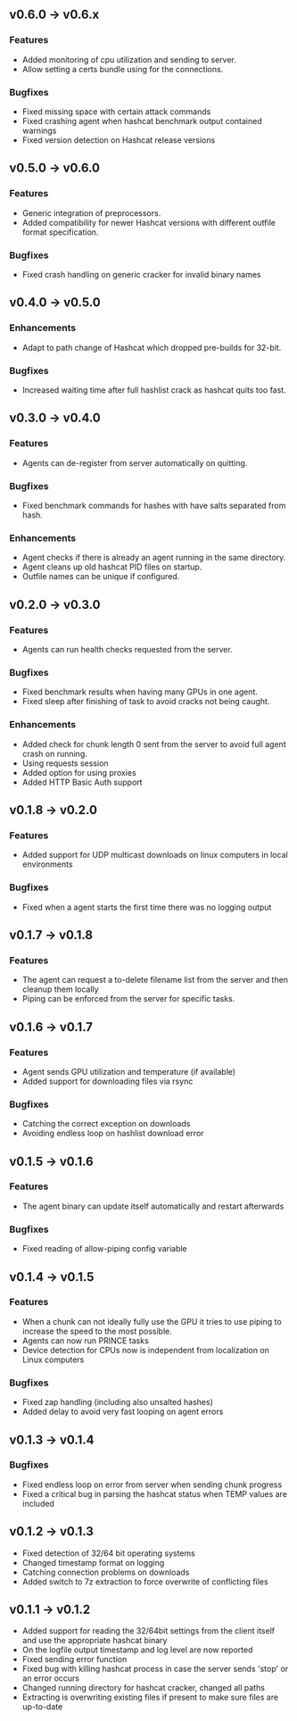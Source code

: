 ## v0.6.0 -> v0.6.x

### Features

* Added monitoring of cpu utilization and sending to server.
* Allow setting a certs bundle using for the connections.

### Bugfixes
* Fixed missing space with certain attack commands
* Fixed crashing agent when hashcat benchmark output contained warnings
* Fixed version detection on Hashcat release versions

## v0.5.0 -> v0.6.0

### Features

* Generic integration of preprocessors.
* Added compatibility for newer Hashcat versions with different outfile format specification.

### Bugfixes

* Fixed crash handling on generic cracker for invalid binary names

## v0.4.0 -> v0.5.0

### Enhancements

* Adapt to path change of Hashcat which dropped pre-builds for 32-bit.

### Bugfixes

* Increased waiting time after full hashlist crack as hashcat quits too fast.

## v0.3.0 -> v0.4.0

### Features

* Agents can de-register from server automatically on quitting.

### Bugfixes

* Fixed benchmark commands for hashes with have salts separated from hash.

### Enhancements

* Agent checks if there is already an agent running in the same directory.
* Agent cleans up old hashcat PID files on startup.
* Outfile names can be unique if configured.

## v0.2.0 -> v0.3.0

### Features

* Agents can run health checks requested from the server.

### Bugfixes

* Fixed benchmark results when having many GPUs in one agent.
* Fixed sleep after finishing of task to avoid cracks not being caught.

### Enhancements

* Added check for chunk length 0 sent from the server to avoid full agent crash on running.
* Using requests session
* Added option for using proxies
* Added HTTP Basic Auth support

## v0.1.8 -> v0.2.0

### Features

* Added support for UDP multicast downloads on linux computers in local environments

### Bugfixes

* Fixed when a agent starts the first time there was no logging output

## v0.1.7 -> v0.1.8

### Features

* The agent can request a to-delete filename list from the server and then cleanup them locally
* Piping can be enforced from the server for specific tasks.

## v0.1.6 -> v0.1.7

### Features

* Agent sends GPU utilization and temperature (if available)
* Added support for downloading files via rsync

### Bugfixes

* Catching the correct exception on downloads
* Avoiding endless loop on hashlist download error

## v0.1.5 -> v0.1.6

### Features

* The agent binary can update itself automatically and restart afterwards

### Bugfixes

* Fixed reading of allow-piping config variable

## v0.1.4 -> v0.1.5

### Features

* When a chunk can not ideally fully use the GPU it tries to use piping to increase the speed to the most possible.
* Agents can now run PRINCE tasks
* Device detection for CPUs now is independent from localization on Linux computers

### Bugfixes

* Fixed zap handling (including also unsalted hashes)
* Added delay to avoid very fast looping on agent errors

## v0.1.3 -> v0.1.4

### Bugfixes

* Fixed endless loop on error from server when sending chunk progress
* Fixed a critical bug in parsing the hashcat status when TEMP values are included

## v0.1.2 -> v0.1.3

* Fixed detection of 32/64 bit operating systems
* Changed timestamp format on logging
* Catching connection problems on downloads
* Added switch to 7z extraction to force overwrite of conflicting files

## v0.1.1 -> v0.1.2

* Added support for reading the 32/64bit settings from the client itself and use the appropriate hashcat binary
* On the logfile output timestamp and log level are now reported
* Fixed sending error function
* Fixed bug with killing hashcat process in case the server sends 'stop' or an error occurs
* Changed running directory for hashcat cracker, changed all paths
* Extracting is overwriting existing files if present to make sure files are up-to-date
